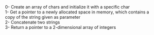 0- Create an array of chars and initialize it with a specific char</br>
1- Get a pointer to a newly allocated space in memory, which contains a copy of the string given as parameter</br>
2- Concatenate two strings</br>
3- Return a pointer to a 2-dimensional array of integers</br>

